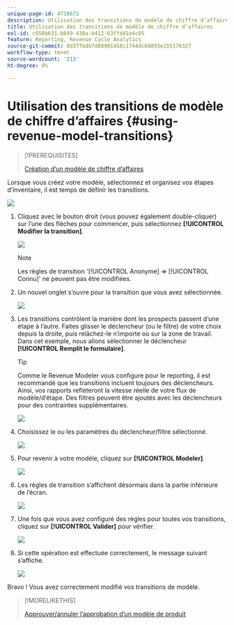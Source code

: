 ```yaml
---
unique-page-id: 4718672
description: Utilisation des transitions de modèle de chiffre d’affaires - Documents Marketo - Documentation du produit
title: Utilisation des transitions de modèle de chiffre d’affaires
exl-id: c658b631-b849-438a-b412-63ffd41e4c85
feature: Reporting, Revenue Cycle Analytics
source-git-commit: 0d37fbdb7d08901458c1744dc68893e155176327
workflow-type: tm+mt
source-wordcount: '213'
ht-degree: 0%

---
```


# Utilisation des transitions de modèle de chiffre d’affaires {#using-revenue-model-transitions}

>[!PREREQUISITES]
>
>[Création d’un modèle de chiffre d’affaires](/help/marketo/product-docs/reporting/revenue-cycle-analytics/revenue-cycle-models/create-a-new-revenue-model.md)

Lorsque vous créez votre modèle, sélectionnez et organisez vos étapes d’inventaire, il est temps de définir les transitions.

![](assets/one-2.png)

1. Cliquez avec le bouton droit (vous pouvez également double-cliquer) sur l’une des flèches pour commencer, puis sélectionnez **[!UICONTROL Modifier la transition]**.

   ![](assets/two-2.png)

   >[!NOTE]
   >
   >Les règles de transition &#39;[!UICONTROL Anonyme] ⇒ [!UICONTROL Connu]&#39; ne peuvent pas être modifiées.

1. Un nouvel onglet s’ouvre pour la transition que vous avez sélectionnée.

   ![](assets/three-1.png)

1. Les transitions contrôlent la manière dont les prospects passent d’une étape à l’autre. Faites glisser le déclencheur (ou le filtre) de votre choix depuis la droite, puis relâchez-le n’importe où sur la zone de travail. Dans cet exemple, nous allons sélectionner le déclencheur **[!UICONTROL Remplit le formulaire]**.

   >[!TIP]
   >
   >Comme le Revenue Modeler vous configure pour le reporting, il est recommandé que les transitions incluent toujours des déclencheurs. Ainsi, vos rapports refléteront la vitesse réelle de votre flux de modèle/d’étape. Des filtres peuvent être ajoutés avec les déclencheurs pour des contraintes supplémentaires.

   ![](assets/four-2.png)

1. Choisissez le ou les paramètres du déclencheur/filtre sélectionné.

   ![](assets/five-2.png)

1. Pour revenir à votre modèle, cliquez sur **[!UICONTROL Modeler]**.

   ![](assets/six.png)

1. Les règles de transition s’affichent désormais dans la partie inférieure de l’écran.

   ![](assets/seven.png)

1. Une fois que vous avez configuré des règles pour toutes vos transitions, cliquez sur **[!UICONTROL Valider]** pour vérifier.

   ![](assets/eight.png)

1. Si cette opération est effectuée correctement, le message suivant s’affiche.

   ![](assets/nine.png)

Bravo ! Vous avez correctement modifié vos transitions de modèle.

>[!MORELIKETHIS]
>
>[Approuver/annuler l’approbation d’un modèle de produit](/help/marketo/product-docs/reporting/revenue-cycle-analytics/revenue-cycle-models/approve-unapprove-a-revenue-model.md)

